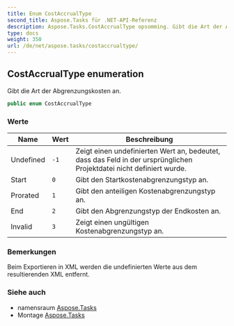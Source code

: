 ```yaml
---
title: Enum CostAccrualType
second_title: Aspose.Tasks für .NET-API-Referenz
description: Aspose.Tasks.CostAccrualType opsomming. Gibt die Art der Abgrenzungskosten an.
type: docs
weight: 350
url: /de/net/aspose.tasks/costaccrualtype/
---
```

## CostAccrualType enumeration

Gibt die Art der Abgrenzungskosten an.

```csharp
public enum CostAccrualType
```

### Werte

| Name | Wert | Beschreibung |
| --- | --- | --- |
| Undefined | `-1` | Zeigt einen undefinierten Wert an, bedeutet, dass das Feld in der ursprünglichen Projektdatei nicht definiert wurde. |
| Start | `0` | Gibt den Startkostenabgrenzungstyp an. |
| Prorated | `1` | Gibt den anteiligen Kostenabgrenzungstyp an. |
| End | `2` | Gibt den Abgrenzungstyp der Endkosten an. |
| Invalid | `3` | Zeigt einen ungültigen Kostenabgrenzungstyp an. |

### Bemerkungen

Beim Exportieren in XML werden die undefinierten Werte aus dem resultierenden XML entfernt.

### Siehe auch

* namensraum [Aspose.Tasks](../../aspose.tasks/)
* Montage [Aspose.Tasks](../../)


